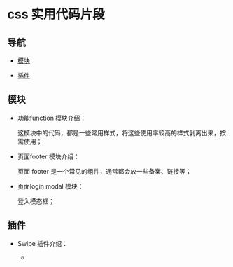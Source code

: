 # css 实用代码片段

## 导航

- [模块](#模块)

- [插件](#插件)

## 模块

- 功能function 模块介绍：

    这模块中的代码，都是一些常用样式，将这些使用率较高的样式剥离出来，按需使用；

- 页面footer 模块介绍：

    页面 footer 是一个常见的组件，通常都会放一些备案、链接等；

- 页面login modal 模块：

    登入模态框；

## 插件

- Swipe 插件介绍：

    -
